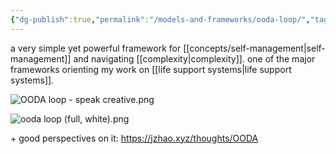 ```yaml
---
{"dg-publish":true,"permalink":"/models-and-frameworks/ooda-loop/","tags":["framework","sensemaking","🌱"],"created":"2024-02-20T18:49:22.179-03:00","updated":"2024-07-23T01:51:10.641-03:00"}
---
```


a very simple yet powerful framework for [[concepts/self-management\|self-management]] and navigating [[complexity\|complexity]]. one of the major frameworks orienting my work on [[life support systems\|life support systems]].

![OODA loop - speak creative.png](/img/user/assets/OODA%20loop%20-%20speak%20creative.png)

![ooda loop (full, white).png](/img/user/assets/ooda%20loop%20(full,%20white).png)

\+ good perspectives on it: https://jzhao.xyz/thoughts/OODA